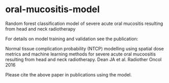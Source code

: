 # oral-mucositis-model

Random forest classification model of severe acute oral mucositis resulting from head and neck radiotherapy

For details on model training and validation see the publication:

Normal tissue complication probability (NTCP) modelling using spatial dose metrics and machine learning methods for severe acute oral mucoositis resulting from head and neck radiotherapy. Dean  JA et al. Radiother Oncol 2016

Please cite the above paper in publications using the model.
